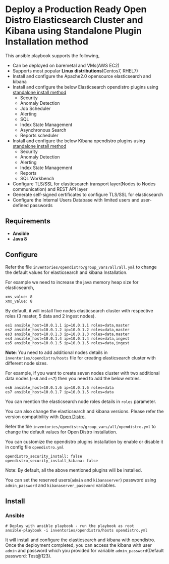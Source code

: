 Deploy a Production Ready Open Distro Elasticsearch Cluster and Kibana using Standalone Plugin Installation method
===================================================================================================================

This ansible playbook supports the following,

- Can be deployed on baremetal and VMs(AWS EC2)
- Supports most popular **Linux distributions**(Centos7, RHEL7)
- Install and configure the Apache2.0 opensource elasticsearch and kibana
- Install and configure the below Elasticsearch opendistro plugins using [standalone install method](https://opendistro.github.io/for-elasticsearch-docs/docs/install/plugins/)
    - Security
    - Anomaly Detection
    - Job Scheduler
    - Alerting
    - SQL
    - Index State Management
    - Asynchronous Search
    - Reports scheduler
- Install and configure the below Kibana opendistro plugins using [standalone install method](https://opendistro.github.io/for-elasticsearch-docs/docs/kibana/plugins/)
    - Security
    - Anomaly Detection
    - Alerting
    - Index State Management
    - Reports
    - SQL Workbench
- Configure TLS/SSL for elasticsearch transport layer(Nodes to Nodes communication) and REST API layer
- Generate self-signed certificates to configure TLS/SSL for elasticsearch
- Configure the Internal Users Database with limited users and user-defined passwords

Requirements
------------
- **Ansible**
- **Java 8**

Configure
---------

Refer the file `inventories/opendistro/group_vars/all/all.yml` to change the default values for elasticsearch and kibana Installation.

For example we need to increase the java memory heap size for elasticsearch,

    xms_value: 8
    xmx_value: 8

By default, it will install five nodes elasticsearch cluster with respective roles (3 master, 5 data and 2 ingest nodes).

```
es1 ansible_host=10.0.1.1 ip=10.0.1.1 roles=data,master
es2 ansible_host=10.0.1.2 ip=10.0.1.2 roles=data,master
es3 ansible_host=10.0.1.3 ip=10.0.1.3 roles=data,master
es4 ansible_host=10.0.1.4 ip=10.0.1.4 roles=data,ingest
es5 ansible_host=10.0.1.5 ip=10.0.1.5 roles=data,ingest
```

**Note**: You need to add additional nodes details in `inventories/opendistro/hosts` file for creating elasticsearch cluster with different node sizes.

For example, if you want to create seven nodes cluster with two additional data nodes (`es6` and `es7`) then you need to add the below entries.

```
es6 ansible_host=10.0.1.6 ip=10.0.1.6 roles=data
es7 ansible_host=10.0.1.7 ip=10.0.1.5 roles=data
```

You can mention the elasticsearch node roles details in `roles` parameter.

You can also change the elasticsearch and kibana versions. Please refer the version compatibility with [Open Distro](https://opendistro.github.io/for-elasticsearch-docs/version-history/).

Refer the file `inventories/opendistro/group_vars/all/opendistro.yml` to change the default values for Open Distro installation.

You can customize the opendistro plugins installation by enable or disable it in config file `opendistro.yml`

    opendistro_security_install: false
    opendistro_security_install_kibana: false

Note: By default, all the above mentioned plugins will be installed.

You can set the reserved users(`admin` and `kibanaserver`) password using `admin_password` and `kibanaserver_password` variables.

Install
-------

### Ansible

    # Deploy with ansible playbook - run the playbook as root
    ansible-playbook -i inventories/opendistro/hosts opendistro.yml

It will install and configure the elasticsearch and kibana with opendistro.
Once the deployment completed, you can access the kibana with user `admin` and password which you provided for variable `admin_password`(Default password: Test@123).
